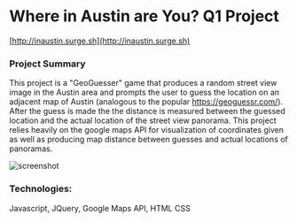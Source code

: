 # Where in Austin are You? Q1 Project

[http://inaustin.surge.sh](http://inaustin.surge.sh)

### Project Summary
This project is a "GeoGuesser" game that produces a random street view image in the Austin area and prompts the user to guess the location on an adjacent map of Austin (analogous to the popular https://geoguessr.com/). After the guess is made the the distance is measured between the guessed location and the actual location of the street view panorama. This project relies heavily on the google maps API for visualization of coordinates given as well as producing map distance between guesses and actual locations of panoramas.

![screenshot](../img/q1ScreenShot.png?raw=true)

### Technologies:
Javascript, JQuery, Google Maps API, HTML CSS

